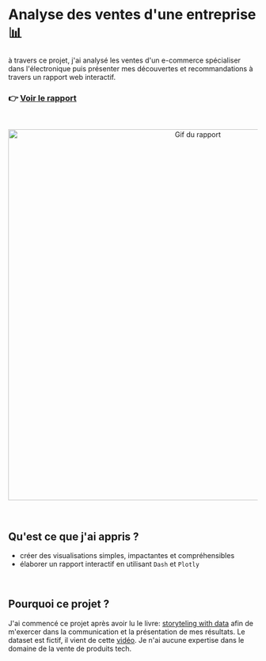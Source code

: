 # Analyse des ventes d'une entreprise 📊
à travers ce projet, j'ai analysé les ventes d'un e-commerce spécialiser dans l'électronique puis présenter mes découvertes et recommandations à travers un rapport web interactif.

<h3 align="left">
  <span>👉 </span>
  <a href="https://example-rapport-app.herokuapp.com/">Voir le rapport</a>
</h3>
<br>

<p align="center">
  <img src='img/rapport.gif' alt="Gif du rapport" width=750>
</p>
<br>

## **Qu'est ce que j'ai appris ?**
- créer des visualisations simples, impactantes et compréhensibles
- élaborer un rapport interactif en utilisant `Dash` et `Plotly`
<br>

## **Pourquoi ce projet ?**
J'ai commencé ce projet après avoir lu le livre: [storyteling with data](https://www.storytellingwithdata.com/) afin de m'exercer dans la communication et la présentation de mes résultats. Le dataset est fictif, il vient de cette [vidéo](https://www.youtube.com/watch?v=eMOA1pPVUc4&t=242s*). Je n'ai aucune expertise dans le domaine de la vente de produits tech.